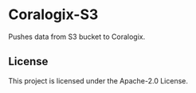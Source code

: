 # Coralogix-S3

Pushes data from S3 bucket to Coralogix.

## License

This project is licensed under the Apache-2.0 License.